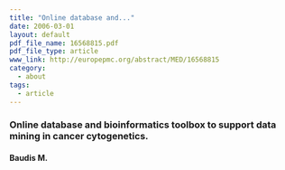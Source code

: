 ```yaml
---
title: "Online database and..."
date: 2006-03-01
layout: default
pdf_file_name: 16568815.pdf
pdf_file_type: article
www_link: http://europepmc.org/abstract/MED/16568815
category:
  - about
tags:
  - article
---
```


### Online database and bioinformatics toolbox to support data mining in cancer cytogenetics.
#### Baudis M.

